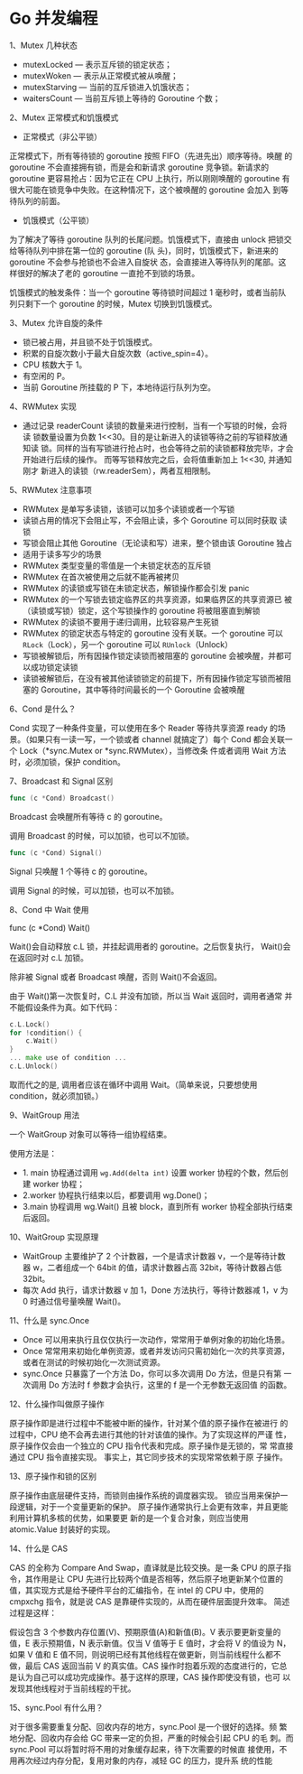 # Go 并发编程

1、Mutex 几种状态

* mutexLocked — 表示互斥锁的锁定状态；&#x20;
* mutexWoken — 表示从正常模式被从唤醒；&#x20;
* &#x20;mutexStarving — 当前的互斥锁进入饥饿状态；&#x20;
* waitersCount — 当前互斥锁上等待的 Goroutine 个数；



2、Mutex 正常模式和饥饿模式

* 正常模式（非公平锁）

正常模式下，所有等待锁的 goroutine 按照 FIFO（先进先出）顺序等待。唤醒 的 goroutine 不会直接拥有锁，而是会和新请求 goroutine 竞争锁。新请求的 goroutine 更容易抢占：因为它正在 CPU 上执行，所以刚刚唤醒的 goroutine 有很大可能在锁竞争中失败。在这种情况下，这个被唤醒的 goroutine 会加入 到等待队列的前面。

* 饥饿模式（公平锁）

为了解决了等待 goroutine 队列的长尾问题。饥饿模式下，直接由 unlock 把锁交给等待队列中排在第一位的 goroutine (队 头)，同时，饥饿模式下，新进来的 goroutine 不会参与抢锁也不会进入自旋状 态，会直接进入等待队列的尾部。这样很好的解决了老的 goroutine 一直抢不到锁的场景。

饥饿模式的触发条件：当一个 goroutine 等待锁时间超过 1 毫秒时，或者当前队列只剩下一个 goroutine 的时候，Mutex 切换到饥饿模式。



3、Mutex 允许自旋的条件

* 锁已被占用，并且锁不处于饥饿模式。&#x20;
* 积累的自旋次数小于最大自旋次数（active\_spin=4）。&#x20;
* CPU 核数大于 1。&#x20;
* 有空闲的 P。&#x20;
* 当前 Goroutine 所挂载的 P 下，本地待运行队列为空。



4、RWMutex 实现

* 通过记录 readerCount 读锁的数量来进行控制，当有一个写锁的时候，会将读 锁数量设置为负数 1<<30。目的是让新进入的读锁等待之前的写锁释放通知读 锁。同样的当有写锁进行抢占时，也会等待之前的读锁都释放完毕，才会开始进行后续的操作。 而等写锁释放完之后，会将值重新加上 1<<30, 并通知刚才 新进入的读锁（rw.readerSem），两者互相限制。



5、RWMutex 注意事项

* RWMutex 是单写多读锁，该锁可以加多个读锁或者一个写锁&#x20;
* 读锁占用的情况下会阻止写，不会阻止读，多个 Goroutine 可以同时获取 读锁&#x20;
* 写锁会阻止其他 Goroutine（无论读和写）进来，整个锁由该 Goroutine 独占&#x20;
* 适用于读多写少的场景&#x20;
* RWMutex 类型变量的零值是一个未锁定状态的互斥锁&#x20;
* &#x20;RWMutex 在首次被使用之后就不能再被拷贝&#x20;
* RWMutex 的读锁或写锁在未锁定状态，解锁操作都会引发 panic&#x20;
* RWMutex 的一个写锁去锁定临界区的共享资源，如果临界区的共享资源已 被（读锁或写锁）锁定，这个写锁操作的 goroutine 将被阻塞直到解锁&#x20;
* RWMutex 的读锁不要用于递归调用，比较容易产生死锁&#x20;
* RWMutex 的锁定状态与特定的 goroutine 没有关联。一个 goroutine 可以 `RLock`（Lock），另一个 goroutine 可以 `RUnlock`（Unlock）&#x20;
* 写锁被解锁后，所有因操作锁定读锁而被阻塞的 goroutine 会被唤醒，并都可以成功锁定读锁&#x20;
* 读锁被解锁后，在没有被其他读锁锁定的前提下，所有因操作锁定写锁而被阻塞的 Goroutine，其中等待时间最长的一个 Goroutine 会被唤醒



6、Cond 是什么？

Cond 实现了一种条件变量，可以使用在多个 Reader 等待共享资源 ready 的场景。（如果只有一读一写，一个锁或者 channel 就搞定了）每个 Cond 都会关联一个 Lock（\*sync.Mutex or \*sync.RWMutex），当修改条 件或者调用 Wait 方法时，必须加锁，保护 condition。



7、Broadcast 和 Signal 区别&#x20;

```go
func (c *Cond) Broadcast() 
```

Broadcast 会唤醒所有等待 c 的 goroutine。&#x20;

调用 Broadcast 的时候，可以加锁，也可以不加锁。

```go
func (c *Cond) Signal()
```

Signal 只唤醒 1 个等待 c 的 goroutine。&#x20;

调用 Signal 的时候，可以加锁，也可以不加锁。



8、Cond 中 Wait 使用&#x20;

func (c \*Cond) Wait()&#x20;

Wait()会自动释放 c.L 锁，并挂起调用者的 goroutine。之后恢复执行， Wait()会在返回时对 c.L 加锁。&#x20;

除非被 Signal 或者 Broadcast 唤醒，否则 Wait()不会返回。&#x20;

由于 Wait()第一次恢复时，C.L 并没有加锁，所以当 Wait 返回时，调用者通常 并不能假设条件为真。如下代码：

```go
c.L.Lock() 
for !condition() { 
    c.Wait() 
} 
... make use of condition ... 
c.L.Unlock()
```

取而代之的是, 调用者应该在循环中调用 Wait。（简单来说，只要想使用 condition，就必须加锁。）





9、WaitGroup 用法&#x20;

一个 WaitGroup 对象可以等待一组协程结束。

使用方法是：&#x20;

* 1\. main 协程通过调用 `wg.Add(delta int)` 设置 worker 协程的个数，然后创建 worker 协程；
* 2.worker 协程执行结束以后，都要调用 wg.Done()；
* 3.main 协程调用 wg.Wait() 且被 block，直到所有 worker 协程全部执行结束后返回。



10、WaitGroup 实现原理&#x20;

* WaitGroup 主要维护了 2 个计数器，一个是请求计数器 v，一个是等待计数 器 w，二者组成一个 64bit 的值，请求计数器占高 32bit，等待计数器占低 32bit。&#x20;
* 每次 Add 执行，请求计数器 v 加 1，Done 方法执行，等待计数器减 1，v 为 0 时通过信号量唤醒 Wait()。&#x20;



11、什么是 sync.Once&#x20;

* Once 可以用来执行且仅仅执行一次动作，常常用于单例对象的初始化场景。&#x20;
* Once 常常用来初始化单例资源，或者并发访问只需初始化一次的共享资源，或者在测试的时候初始化一次测试资源。
* sync.Once 只暴露了一个方法 Do，你可以多次调用 Do 方法，但是只有第 一次调用 Do 方法时 f 参数才会执行，这里的 f 是一个无参数无返回值 的函数。&#x20;



12、什么操作叫做原子操作&#x20;

原子操作即是进行过程中不能被中断的操作，针对某个值的原子操作在被进行 的过程中，CPU 绝不会再去进行其他的针对该值的操作。为了实现这样的严谨 性，原子操作仅会由一个独立的 CPU 指令代表和完成。原子操作是无锁的，常 常直接通过 CPU 指令直接实现。 事实上，其它同步技术的实现常常依赖于原 子操作。&#x20;



13、原子操作和锁的区别&#x20;

原子操作由底层硬件支持，而锁则由操作系统的调度器实现。 锁应当用来保护一段逻辑，对于一个变量更新的保护。 原子操作通常执行上会更有效率，并且更能利用计算机多核的优势，如果要更 新的是一个复合对象，则应当使用 atomic.Value 封装好的实现。&#x20;



14、什么是 CAS&#x20;

CAS 的全称为 Compare And Swap，直译就是比较交换。是一条 CPU 的原子指 令，其作用是让 CPU 先进行比较两个值是否相等，然后原子地更新某个位置的 值，其实现方式是给予硬件平台的汇编指令，在 intel 的 CPU 中，使用的 cmpxchg 指令，就是说 CAS 是靠硬件实现的，从而在硬件层面提升效率。 简述过程是这样：

假设包含 3 个参数内存位置(V)、预期原值(A)和新值(B)。V 表示要更新变量的 值，E 表示预期值，N 表示新值。仅当 V 值等于 E 值时，才会将 V 的值设为 N， 如果 V 值和 E 值不同，则说明已经有其他线程在做更新，则当前线程什么都不 做，最后 CAS 返回当前 V 的真实值。CAS 操作时抱着乐观的态度进行的，它总 是认为自己可以成功完成操作。基于这样的原理，CAS 操作即使没有锁，也可 以发现其他线程对于当前线程的干扰。&#x20;



15、sync.Pool 有什么用？

对于很多需要重复分配、回收内存的地方，sync.Pool 是一个很好的选择。频 繁地分配、回收内存会给 GC 带来一定的负担，严重的时候会引起 CPU 的毛 刺。而 sync.Pool 可以将暂时将不用的对象缓存起来，待下次需要的时候直 接使用，不用再次经过内存分配，复用对象的内存，减轻 GC 的压力，提升系 统的性能

